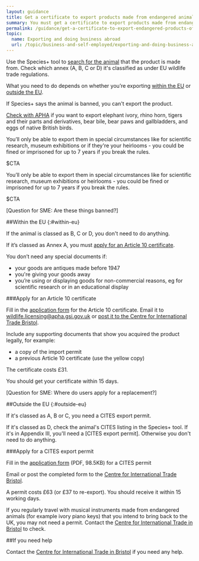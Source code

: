```yaml
---
layout: guidance
title: Get a certificate to export products made from endangered animals 
summary: You must get a certificate to export products made from endangered animals.
permalink: /guidance/get-a-certificate-to-export-endangered-products-of-animal-origin.html
topic:
  name: Exporting and doing business abroad
  url: /topic/business-and-self-employed/exporting-and-doing-business-abroad.html
---
```


Use the Species+ tool to [search for the animal](https://www.speciesplus.net/) that the product is made from. Check which annex (A, B, C or D) it's classified as under EU wildlife trade regulations.

What you need to do depends on whether you’re exporting [within the EU](#within-the-eu) or [outside the EU](#outside-the-eu).

If Species+ says the animal is banned, you can't export the product.

[Check with APHA](https://www.gov.uk/government/organisations/animal-and-plant-health-agency/about/access-and-opening#centre-for-international-trade-bristol) if you want to export elephant ivory, rhino horn, tigers and their parts and derivatives, bear bile, bear paws and gallbladders, and eggs of native British birds. 

You’ll only be able to export them in special circumstances like for scientific research, museum exhibitions or if they're your heirlooms - you could be fined or imprisoned for up to 7 years if you break the rules.


$CTA

You’ll only be able to export them in special circumstances like for scientific research, museum exhibitions or heirlooms - you could be fined or imprisoned for up to 7 years if you break the rules.

$CTA

[Question for SME: Are these things banned?]

##Within the EU
{:#within-eu}

If the animal is classed as B, C or D, you don't need to do anything.

If it’s classed as Annex A, you must [apply for an Article 10 certificate](#apply-for-an-article-10-certificate).

You don’t need any special documents if:

* your goods are antiques made before 1947
* you're giving your goods away
* you’re using or displaying goods for non-commercial reasons, eg for scientific research or in an educational display


###Apply for an Article 10 certificate

Fill in the [application form](https://www.gov.uk/government/publications/endangered-species-application-for-commercial-use) for the Article 10 certificate. 
Email it to <wildlife.licensing@apha.gsi.gov.uk> or [post it to the Centre for International Trade Bristol](https://www.gov.uk/government/organisations/animal-and-plant-health-agency/about/access-and-opening#specialist-service-centres-ssc).

Include any supporting documents that show you acquired the product legally, for example:

- a copy of the import permit
- a previous Article 10 certificate (use the yellow copy)

The certificate costs £31. 

You should get your certificate within 15 days.

[Question for SME: Where do users apply for a replacement?]

##Outside the EU
{:#outside-eu}

If it's classed as A, B or C, you need a CITES export permit.

If it's classed as D, check the animal's CITES listing in the Species+ tool. If it's in Appendix III, you'll need a [CITES export permit]. Otherwise you don't need to do anything.

###Apply for a CITES export permit

Fill in the [application form](https://www.gov.uk/government/uploads/system/uploads/attachment_data/file/423417/form-fed0172.pdf) (PDF, 98.5KB) for a CITES permit

Email or post the completed form to the [Centre for International Trade Bristol](https://www.gov.uk/government/organisations/animal-and-plant-health-agency/about/access-and-opening#specialist-service-centres-ssc).

A permit costs £63 (or £37 to re-export). You should receive it within 15 working days.

If you regularly travel with musical instruments made from endangered animals (for example ivory piano keys) that you intend to bring back to the UK, you may not need a permit. Contact the [Centre for International Trade in Bristol](https://www.gov.uk/government/organisations/animal-and-plant-health-agency/about/access-and-opening#specialist-service-centres-ssc) to check.

##If you need help

Contact the [Centre for International Trade in Bristol](https://www.gov.uk/government/organisations/animal-and-plant-health-agency/about/access-and-opening#specialist-service-centres-ssc) if you need any help.
